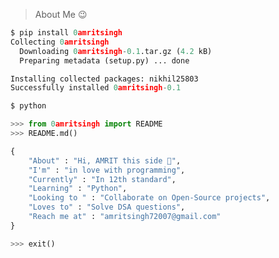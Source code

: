>About Me 😉
<!--
## Hi there 👋

**0amritsingh/0amritsingh** is a ✨ _special_ ✨ repository because its `README.md` (this file) appears on your GitHub profile.

Here are some ideas to get you started:

- 🔭 I’m currently working on ...
- 🌱 I’m currently learning ...
- 👯 I’m looking to collaborate on ...
- 🤔 I’m looking for help with ...
- 💬 Ask me about ...
- 📫 How to reach me: ...
- 😄 Pronouns: ...
- ⚡ Fun fact: ...
-->
```python
$ pip install 0amritsingh
Collecting 0amritsingh
  Downloading 0amritsingh-0.1.tar.gz (4.2 kB)
  Preparing metadata (setup.py) ... done

Installing collected packages: nikhil25803
Successfully installed 0amritsingh-0.1

$ python

>>> from 0amritsingh import README
>>> README.md()

{
    "About" : "Hi, AMRIT this side 👋",
    "I'm" : "in love with programming",
    "Currently" : "In 12th standard",
    "Learning" : "Python",
    "Looking to " : "Collaborate on Open-Source projects",
    "Loves to" : "Solve DSA questions",
    "Reach me at" : "amritsingh72007@gmail.com"
}

>>> exit()
```
